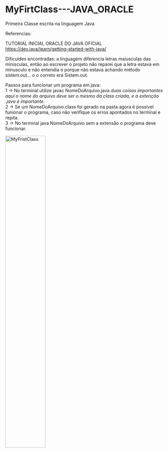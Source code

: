 # MyFirtClass---JAVA_ORACLE
Primeira Classe escrita na linguagem Java



Referencias:

TUTORIAL INICIAL ORACLE DO JAVA OFICIAL
https://dev.java/learn/getting-started-with-java/


Dificuldes encontradas:
a linguagem diferencia letras maiusculas das minisculas, então ao escrever o projeto não reparei que a letra estava em minusculo 
e não entendia o porque não estava achando método sistem.out... o o correto era Sistem.out.

Passos para funcionar um programa em java:<br>
1 -> No terminal utilize javac NomeDoArquivo.java  *duas coisas importantes aqui o nome do arquivo deve ser o mesmo da class criada, e a extenção .java é importante.*<br>
2 -> Se um NomeDoArquivo.class foi gerado na pasta agora é possivel funionar o programa, caso não verifique os erros apontados no terminal e repita.<br>
3 -> No terminal java NomeDoArquivo sem a extensão o programa deve funcionar.<br>

<img src="https://raw.githubusercontent.com/APONTES19/MyFirtClass---JAVA_ORACLE/main/MinhaPrimeiraCompila%C3%A7%C3%A3oJava2022.jpg" width="50%" title="MyFristClass" alt="MyFristClass">
